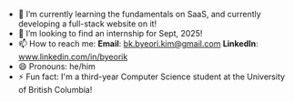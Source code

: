 





- 🌱 I’m currently learning the fundamentals on SaaS, and currently developing a full-stack website on it!
- 👯 I’m looking to find an internship for Sept, 2025!
- 📫 How to reach me: **Email**: bk.byeori.kim@gmail.com **LinkedIn**: www.linkedin.com/in/byeorik
- 😄 Pronouns: he/him
- ⚡ Fun fact: I'm a third-year Computer Science student at the University of British Columbia!

